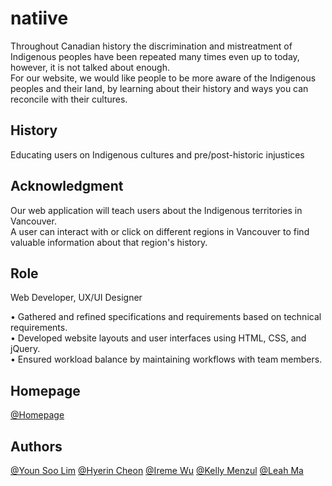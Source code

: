 # natiive

Throughout Canadian history the discrimination and mistreatment of Indigenous peoples have been repeated many times even up to today, however, it is not talked about enough. <br>
For our website, we would like people to be more aware of the Indigenous peoples and their land, by learning about their history and ways you can reconcile with their cultures.<br>


## History

Educating users on Indigenous cultures and pre/post-historic injustices


## Acknowledgment

Our web application will teach users about the Indigenous territories in Vancouver. <br>
A user can interact with or click on different regions in Vancouver to find valuable information about that region's history.


## Role

Web Developer, UX/UI Designer

• Gathered and refined specifications and requirements based on technical requirements. <br>
• Developed website layouts and user interfaces using HTML, CSS, and jQuery. <br>
• Ensured workload balance by maintaining workflows with team members.


## Homepage
[@Homepage](http://natiive.younsoolim.com)

## Authors

[@Youn Soo Lim](https://www.linkedin.com/in/younsoo-lim)
[@Hyerin Cheon](https://www.linkedin.com/in/hyerin-cheon/)
[@Ireme Wu](https://www.linkedin.com/in/irenewuu/)
[@Kelly Menzul](https://www.linkedin.com/in/kelly-menzul-bb5235123/)
[@Leah Ma](https://www.linkedin.com/in/leah-ma-14b7581a1//)
